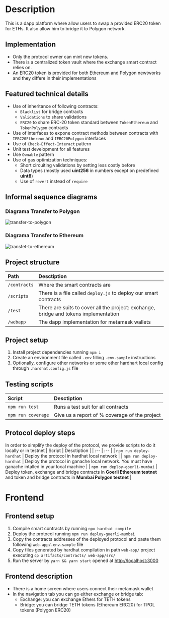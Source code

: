 # Description
This is a dapp platform where allow users to swap a provided ERC20 token for ETHs. It also allow him to bridge it to Polygon network.

## Implementation
- Only the protocol owner can mint new tokens.
- There is a centralized token vault where the exchange smart contract relies on.
- An ERC20 token is provided for both Ethereum and Polygon newtworks and they differe in their implementations

## Featured technical details
- Use of inheritance of following contracts:
   - `Blacklist` for bridge contracts
   - `Validations` to share validations
   - `ERC20` to share ERC-20 token standard between `TokenEthereum` and `TokenPolygon` contracts
- Use of interfaces to expone contract methods between contracts with `IERC20Ethereum` and `IERC20Polygon` interfaces
- Use of `Check-Effect-Interact` pattern
- Unit test development for all features
- Use `Ownable` pattern
- Use of gas optimization techniques:
   - Short circuiting validations by setting less costly before
   - Data types (mostly used **uint256** in numbers except on predefined **uint8**)
   - Use of `revert` instead of `require`

## Informal sequence diagrams
### Diagrama Transfer to Polygon
![transfer-to-polygon](https://user-images.githubusercontent.com/40214297/207489307-86964094-2d8e-4c39-9151-f9f00dbdf69a.png)
### Diagrama Transfer to Ethereum
![transfet-to-ethereum](https://user-images.githubusercontent.com/40214297/207489330-0d34a15b-bca7-46ce-bae4-6f6e04fe2623.png)

## Project structure
| Path | Desctiption |
| :-- | :-- | 
| `/contracts` | Where the smart contracts are |
| `/scripts` | There is a file called `deploy.js` to deploy our smart contracts |
| `/test` | There are suits to cover all the project: exchange, bridge and tokens implementation |
| `/webapp` | The dapp implementation for metamask wallets |  

## Project setup
1. Install project dependencies running ```npm i```
2. Create an environment file called `.env` filling `.env.sample` instructions
3. Optionally, configure other networks or some other hardhart local config through `.hardhat.config.js` file

## Testing scripts
| Script | Desctiption |
| :-- | :-- |  
| `npm run test` | Runs a test suit for all contracts |
| `npm run coverage` | Give us a report of % coverage of the project |

## Protocol deploy steps
In order to simplify the deploy of the protocol, we provide scripts to do it locally or in testnet
| Script | Desctiption |
| :-- | :-- | 
| ```npm run deploy-hardhat``` | Deploy the protocol in hardhat local network |
| ```npm run deploy-hardhat``` | Deploy the protocol in ganache local network. You must have ganache intalled in your local machine |
| ```npm run deploy-goerli-mumbai``` | Deploy token, exchange and bridge contracts in **Goerli Ethereum testnet** and token and bridge contracts in **Mumbai Polygon testnet** |


# Frontend

## Frontend setup
1. Compile smart contracts by running `npx hardhat compile`
2. Deploy the protocol running `npm run deploy-goerli-mumbai`
3. Copy the contracts addresses of the deployed protocol and paste them following `web-app/.env.sample` file
4. Copy files generated by hardhat compilation in path `web-app/` project executing `cp artifacts/contracts/ web-app/src/`
5. Run the server by `yarn && yarn start` opened at [http://localhost:3000](http://localhost:3000)

## Frontend description
- There is a home screen where users connect their metamask wallet
- In the navigation tab you can go either exchange or bridge tab:
   - Exchange: you can exchange Ethers for TETH tokens
   - Bridge: you can bridge TETH tokens (Ethereum ERC20) for TPOL tokens (Polygon ERC20) 
